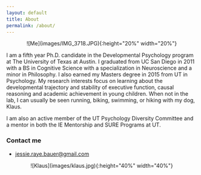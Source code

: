 ```yaml
---
layout: default
title: About
permalink: /about/
---
```

<div style="text-align:center" markdown="1">
![Me](images/IMG_3718.JPG){:height="20%" width="20%"}    
</div>

I am a fifth year Ph.D. candidate in the Developmental Psychology program at The University of Texas at Austin. I graduated from UC San Diego in 2011 with a BS in Cognitive Science with a specialization in Neuroscience and a minor in Philosophy. I also earned my Masters degree in 2015 from UT in Psychology.
 My research interests focus on learning about the developmental trajectory and stability of executive function, causal reasoning and academic achievement in young children.
When not in the lab, I can usually be seen running, biking, swimming, or hiking with my dog, Klaus.

I am also an active member of the UT Psychology Diversity Committee and a mentor in both the IE Mentorship and SURE Programs at UT. 

### Contact me

+ [jessie.raye.bauer@gmail.com](mailto:jessie.raye.bauer@gmail.com)

<div style="text-align:center" markdown="1">
![Klaus](images/klaus.jpg){:height="40%" width="40%"}   
</div>
